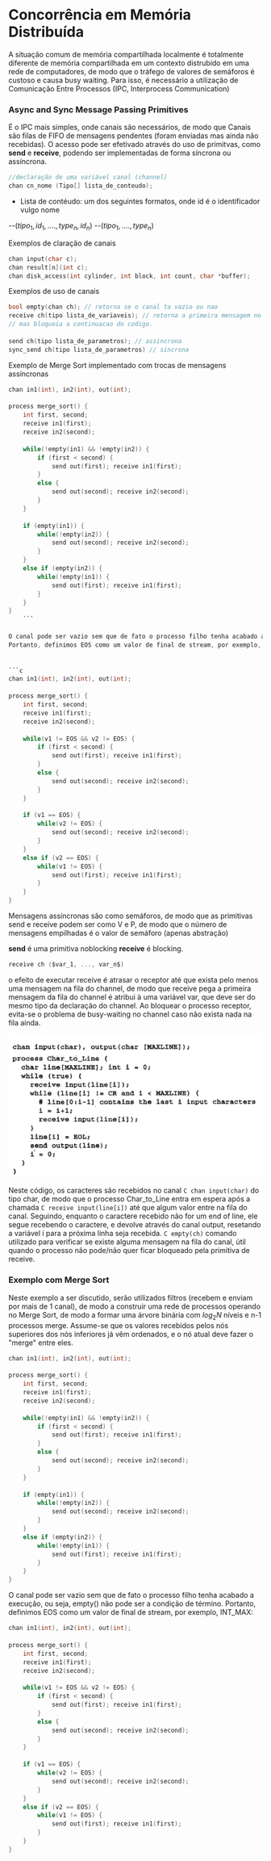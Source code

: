 # Concorrência em Memória Distribuída

A situação comum de memória compartilhada localmente é totalmente diferente de memória compartilhada em um contexto distrubído em uma rede de computadores, de modo que o tráfego de valores de semáforos é custoso e causa busy waiting. Para isso, é necessário a utilização de Comunicação Entre Processos (IPC, Interprocess Communication)

### Async and Sync Message Passing Primitives 

É o IPC mais simples, onde canais são necessários, de modo que Canais são filas de FIFO de mensagens pendentes (foram enviadas mas ainda não recebidas). O acesso pode ser efetivado através do uso de primitvas, como **send** e **receive**, podendo ser implementadas de forma síncrona ou assíncrona. 

```C
//declaração de uma variável canal (channel)
chan cn_nome (Tipo[] lista_de_conteudo);
```
- Lista de contéudo: um dos seguintes formatos, onde id é o identificador vulgo nome

--$(tipo_1, id_1,...., type_n, id_n)$
--$(tipo_1,...., type_n)$

Exemplos de claração de canais
```C
chan input(char c);
chan result[n](int c);
chan disk_access(int cylinder, int block, int count, char *buffer);
```

Exemplos de uso de canais
```C
bool empty(chan ch); // retorna se o canal ta vazio ou nao
receive ch(tipo lista_de_variaveis); // retorna a primeira mensagem no canal na ordem dada pelo channel
// mas bloqueia a continuacao do codigo.

send ch(tipo lista_de_parametros); // assincrona
sync_send ch(tipo lista_de_parametros) // sincrona
```

Exemplo de Merge Sort implementado com trocas de mensagens assíncronas

```C
chan in1(int), in2(int), out(int);

process merge_sort() {
    int first, second;
    receive in1(first);
    receive in2(second);

    while(!empty(in1) && !empty(in2)) {
        if (first < second) {
            send out(first); receive in1(first);
        }
        else {
            send out(second); receive in2(second);
        }
    }

    if (empty(in1)) {
        while(!empty(in2)) {
            send out(second); receive in2(second);
        }
    }
    else if (empty(in2)) {
        while(!empty(in1)) {
            send out(first); receive in1(first);
        }
    }
}
    ```

O canal pode ser vazio sem que de fato o processo filho tenha acabado a execução, ou seja, empty() não pode ser a condição de término.
Portanto, definimos EOS como um valor de final de stream, por exemplo, INT_MAX:


```c
chan in1(int), in2(int), out(int);

process merge_sort() {
    int first, second;
    receive in1(first);
    receive in2(second);

    while(v1 != EOS && v2 != EOS) {
        if (first < second) {
            send out(first); receive in1(first);
        }
        else {
            send out(second); receive in2(second);
        }
    }

    if (v1 == EOS) {
        while(v2 != EOS) {
            send out(second); receive in2(second);
        }
    }
    else if (v2 == EOS) {
        while(v1 != EOS) {
            send out(first); receive in1(first);
        }
    }
}
```


Mensagens assíncronas são como semáforos, de modo que as primitivas send e receive podem ser como V e P, de modo que o número de mensagens empilhadas é o valor de semáforo (apenas abstração)

**send** é uma primitiva noblocking
**receive** é blocking.



```C
receive ch ($var_1, ..., var_n$)
```
o efeito de executar receive é atrasar o receptor até que exista pelo menos uma mensagem na fila do channel, de modo que receive pega a primeira mensagem da fila do channel é atribui à uma variável var, que deve ser do mesmo tipo da declaração do channel. Ao bloquear o processo receptor, evita-se o problema de busy-waiting no channel caso não exista nada na fila ainda.

![alt text](image.png)

Neste código, os caracteres são recebidos no canal ```C chan input(char)``` do tipo char, de modo que o processo Char_to_Line entra em espera após a chamada ```C receive input(line[i])``` até que algum valor entre na fila do canal. Seguindo, enquanto o caractere recebido não for um end of line, ele segue recebendo o caractere, e devolve através do canal output, resetando a variável i para a próxima linha seja recebida.
```C empty(ch)```
comando utilizado para verificar se existe alguma mensagem na fila do canal, útil quando o processo não pode/não quer ficar bloqueado pela primitiva de receive.

### Exemplo com Merge Sort

Neste exemplo a ser discutido, serão utilizados filtros (recebem e enviam por mais de 1 canal), de modo a construir uma rede de processos operando no Merge Sort, de modo a formar uma árvore binária com $log_2 N$ níveis e n-1 processos merge. Assume-se que os valores recebidos pelos nós superiores dos nós inferiores já vêm ordenados, e o nó atual deve fazer o "merge" entre eles. 
```C
chan in1(int), in2(int), out(int);

process merge_sort() {
    int first, second;
    receive in1(first);
    receive in2(second);

    while(!empty(in1) && !empty(in2)) {
        if (first < second) {
            send out(first); receive in1(first);
        }
        else {
            send out(second); receive in2(second);
        }
    }

    if (empty(in1)) {
        while(!empty(in2)) {
            send out(second); receive in2(second);
        }
    }
    else if (empty(in2)) {
        while(!empty(in1)) {
            send out(first); receive in1(first);
        }
    }
}
```

O canal pode ser vazio sem que de fato o processo filho tenha acabado a execução, ou seja, empty() não pode ser a condição de término.
Portanto, definimos EOS como um valor de final de stream, por exemplo, INT_MAX:


```c
chan in1(int), in2(int), out(int);

process merge_sort() {
    int first, second;
    receive in1(first);
    receive in2(second);

    while(v1 != EOS && v2 != EOS) {
        if (first < second) {
            send out(first); receive in1(first);
        }
        else {
            send out(second); receive in2(second);
        }
    }

    if (v1 == EOS) {
        while(v2 != EOS) {
            send out(second); receive in2(second);
        }
    }
    else if (v2 == EOS) {
        while(v1 != EOS) {
            send out(first); receive in1(first);
        }
    }
}
```
